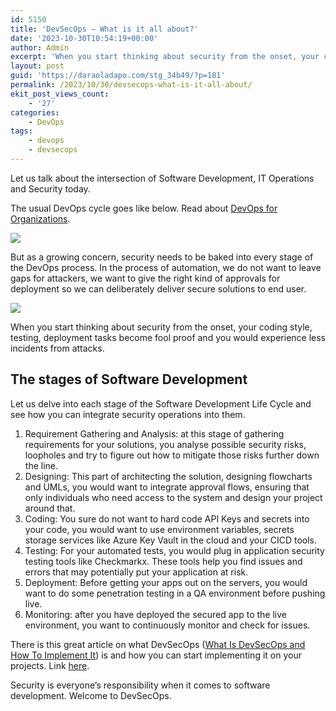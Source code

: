 ```yaml
---
id: 5150
title: 'DevSecOps – What is it all about?'
date: '2023-10-30T10:54:19+00:00'
author: Admin
excerpt: 'When you start thinking about security from the onset, your coding style, testing, deployment tasks become fool proof and you would experience less incidents from attacks.'
layout: post
guid: 'https://daraoladapo.com/stg_34b49/?p=181'
permalink: /2023/10/30/devsecops-what-is-it-all-about/
ekit_post_views_count:
    - '27'
categories:
    - DevOps
tags:
    - devops
    - devsecops
---
```


Let us talk about the intersection of Software Development, IT Operations and Security today.

The usual DevOps cycle goes like below. Read about [DevOps for Organizations](https://daraoladapo.com/stg_34b49/devops-for-organizations/).

![](https://daraoladapo.com/stg_34b49/wp-content/uploads/2023/10/word-image-181-1.png)

But as a growing concern, security needs to be baked into every stage of the DevOps process. In the process of automation, we do not want to leave gaps for attackers, we want to give the right kind of approvals for deployment so we can deliberately deliver secure solutions to end user.

![](https://daraoladapo.com/stg_34b49/wp-content/uploads/2023/10/word-image-181-2.png)

When you start thinking about security from the onset, your coding style, testing, deployment tasks become fool proof and you would experience less incidents from attacks.

## The stages of Software Development

Let us delve into each stage of the Software Development Life Cycle and see how you can integrate security operations into them.

1. Requirement Gathering and Analysis: at this stage of gathering requirements for your solutions, you analyse possible security risks, loopholes and try to figure out how to mitigate those risks further down the line.
2. Designing: This part of architecting the solution, designing flowcharts and UMLs, you would want to integrate approval flows, ensuring that only individuals who need access to the system and design your project around that.
3. Coding: You sure do not want to hard code API Keys and secrets into your code, you would want to use environment variables, secrets storage services like Azure Key Vault in the cloud and your CICD tools.
4. Testing: For your automated tests, you would plug in application security testing tools like Checkmarkx. These tools help you find issues and errors that may potentially put your application at risk.
5. Deployment: Before getting your apps out on the servers, you would want to do some penetration testing in a QA environment before pushing live.
6. Monitoring: after you have deployed the secured app to the live environment, you want to continuously monitor and check for issues.

There is this great article on what DevSecOps ([What Is DevSecOps and How To Implement It](https://nightfall.ai/what-is-devsecops-and-how-to-implement-it)) is and how you can start implementing it on your projects. Link [here](https://nightfall.ai/what-is-devsecops-and-how-to-implement-it).

Security is everyone’s responsibility when it comes to software development. Welcome to DevSecOps.